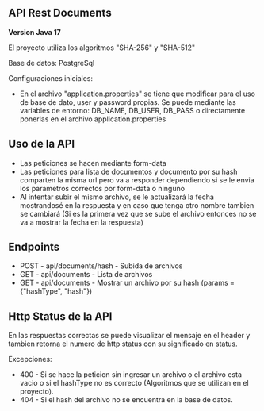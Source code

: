 ## API Rest Documents

**Version Java 17**

El proyecto utiliza los algoritmos "SHA-256" y "SHA-512"

Base de datos: PostgreSql

Configuraciones iniciales:
- En el archivo "application.properties" se tiene que modificar para el uso de base de dato, user y password propias. Se puede mediante las variables de entorno: DB_NAME, DB_USER, DB_PASS o directamente ponerlas en el archivo application.properties


## Uso de la API

- Las peticiones se hacen mediante form-data
- Las peticiones para lista de documentos y documento por su hash comparten la misma url pero va a responder dependiendo si se le envia los parametros correctos por form-data o ninguno
- Al intentar subir el mismo archivo, se le actualizará la fecha mostrandosé en la respuesta y en caso que tenga otro nombre tambien se cambiará (Si es la primera vez que se sube el archivo entonces no se va a mostrar la fecha en la respuesta)

## Endpoints
- POST - api/documents/hash - Subida de archivos
- GET - api/documents - Lista de archivos        
- GET - api/documents - Mostrar un archivo por su hash (params = {"hashType", "hash"})

## Http Status de la API
En las respuestas correctas se puede visualizar el mensaje en el header y tambien retorna el numero de http status con su significado en status.

Excepciones:
- 400 - Si se hace la peticion sin ingresar un archivo o el archivo esta vacio o si el hashType no es correcto (Algoritmos que se utilizan en el proyecto).
- 404 - Si el hash del archivo no se encuentra en la base de datos.
